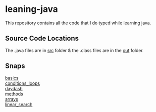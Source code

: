 # leaning-java
This repository contains all the code that I do typed while learning java.
## Source Code Locations ##
The .java files are in [src](https://github.com/daydash/leaning-java/tree/master/src/com) folder & the .class files are in the [out](https://github.com/daydash/leaning-java/tree/master/out/production/Java/com) folder.
## Snaps ##
[basics](https://github.com/daydash/leaning-java/tree/master/src/com/basics) <br />
[conditions_loops](https://github.com/daydash/leaning-java/tree/master/src/com/conditions_loops) <br />
[daydash](https://github.com/daydash/leaning-java/tree/master/src/com/daydash) <br />
[methods](https://github.com/daydash/leaning-java/tree/master/src/com/methods) <br />
[arrays](https://github.com/daydash/leaning-java/tree/master/src/com/arrays) <br />
[linear_search](https://github.com/daydash/leaning-java/tree/master/src/com/linear_search)